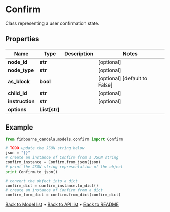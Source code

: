# Confirm

Class representing a user confirmation state.      

## Properties
Name | Type | Description | Notes
------------ | ------------- | ------------- | -------------
**node_id** | **str** |  | [optional] 
**node_type** | **str** |  | [optional] 
**as_block** | **bool** |  | [optional] [default to False]
**child_id** | **str** |  | [optional] 
**instruction** | **str** |  | [optional] 
**options** | **List[str]** |  | 

## Example

```python
from finbourne_candela.models.confirm import Confirm

# TODO update the JSON string below
json = "{}"
# create an instance of Confirm from a JSON string
confirm_instance = Confirm.from_json(json)
# print the JSON string representation of the object
print Confirm.to_json()

# convert the object into a dict
confirm_dict = confirm_instance.to_dict()
# create an instance of Confirm from a dict
confirm_form_dict = confirm.from_dict(confirm_dict)
```
[Back to Model list](../README.md#documentation-for-models) &#8226; [Back to API list](../README.md#documentation-for-api-endpoints) &#8226; [Back to README](../README.md)


